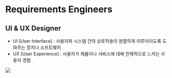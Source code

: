 # Requirements Engineers
## UI & UX Designer
* UI [User Interface] : 사용자와 시스템 간의 상호작용이 원할하게 이루어지도록 도와주는 장치나 소프트웨어
* UX [User Experience] : 사용자가 제품이나 서비스에 대해 전체적으로 느끼는 사용자 경험

![](https://static.wixstatic.com/media/2d5b26_e16ac576300b428183500fe9cb34382c~mv2.png)